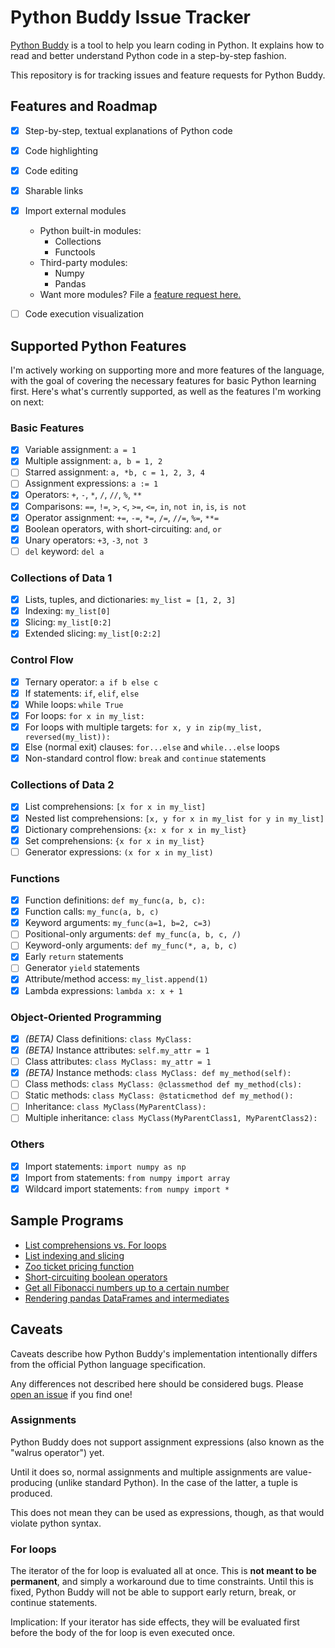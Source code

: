 # Python Buddy Issue Tracker

[Python Buddy](https://learn.richarddominick.me/python/) is a tool to help you learn coding in Python. It explains how to read and better understand Python code in a step-by-step fashion.

This repository is for tracking issues and feature requests for Python Buddy.

## Features and Roadmap

- [x] Step-by-step, textual explanations of Python code
- [x] Code highlighting
- [x] Code editing
- [x] Sharable links
- [x] Import external modules

  - Python built-in modules:
    - Collections
    - Functools
  - Third-party modules:
    - Numpy
    - Pandas
  - Want more modules? File a [feature request here.](https://github.com/RichDom2185/pythonbuddy-issue-tracker/issues)

- [ ] Code execution visualization

## Supported Python Features

I'm actively working on supporting more and more features of the language, with the goal of covering the necessary features for basic Python learning first. Here's what's currently supported, as well as the features I'm working on next:

### Basic Features

- [x] Variable assignment: `a = 1`
- [x] Multiple assignment: `a, b = 1, 2`
- [ ] Starred assignment: `a, *b, c = 1, 2, 3, 4`
- [ ] Assignment expressions: `a := 1`
- [x] Operators: `+`, `-`, `*`, `/`, `//`, `%`, `**`
- [x] Comparisons: `==`, `!=`, `>`, `<`, `>=`, `<=`, `in`, `not in`, `is`, `is not`
- [x] Operator assignment: `+=`, `-=`, `*=`, `/=`, `//=`, `%=`, `**=`
- [x] Boolean operators, with short-circuiting: `and`, `or`
- [x] Unary operators: `+3`, `-3`, `not 3`
- [ ] `del` keyword: `del a`

### Collections of Data 1

- [x] Lists, tuples, and dictionaries: `my_list = [1, 2, 3]`
- [x] Indexing: `my_list[0]`
- [x] Slicing: `my_list[0:2]`
- [x] Extended slicing: `my_list[0:2:2]`

### Control Flow

- [x] Ternary operator: `a if b else c`
- [x] If statements: `if`, `elif`, `else`
- [x] While loops: `while True`
- [x] For loops: `for x in my_list:`
- [x] For loops with multiple targets: `for x, y in zip(my_list, reversed(my_list)):`
- [x] Else (normal exit) clauses: `for...else` and `while...else` loops
- [x] Non-standard control flow: `break` and `continue` statements

### Collections of Data 2

- [x] List comprehensions: `[x for x in my_list]`
- [x] Nested list comprehensions: `[x, y for x in my_list for y in my_list]`
- [x] Dictionary comprehensions: `{x: x for x in my_list}`
- [x] Set comprehensions: `{x for x in my_list}`
- [ ] Generator expressions: `(x for x in my_list)`

### Functions

- [x] Function definitions: `def my_func(a, b, c):`
- [x] Function calls: `my_func(a, b, c)`
- [x] Keyword arguments: `my_func(a=1, b=2, c=3)`
- [ ] Positional-only arguments: `def my_func(a, b, c, /)`
- [ ] Keyword-only arguments: `def my_func(*, a, b, c)`
- [x] Early `return` statements
- [ ] Generator `yield` statements
- [x] Attribute/method access: `my_list.append(1)`
- [x] Lambda expressions: `lambda x: x + 1`

### Object-Oriented Programming

- [x] _(BETA)_ Class definitions: `class MyClass:`
- [x] _(BETA)_ Instance attributes: `self.my_attr = 1`
- [ ] Class attributes: `class MyClass: my_attr = 1`
- [x] _(BETA)_ Instance methods: `class MyClass: def my_method(self):`
- [ ] Class methods: `class MyClass: @classmethod def my_method(cls):`
- [ ] Static methods: `class MyClass: @staticmethod def my_method():`
- [ ] Inheritance: `class MyClass(MyParentClass):`
- [ ] Multiple inheritance: `class MyClass(MyParentClass1, MyParentClass2):`

### Others

- [x] Import statements: `import numpy as np`
- [x] Import from statements: `from numpy import array`
- [x] Wildcard import statements: `from numpy import *`

## Sample Programs

- [List comprehensions vs. For loops](https://share.richarddominick.me/listcomp_vs_for)
- [List indexing and slicing](https://share.richarddominick.me/list_demo)
- [Zoo ticket pricing function](https://share.richarddominick.me/zoo_ticket)
- [Short-circuiting boolean operators](https://share.richarddominick.me/short_circuit)
- [Get all Fibonacci numbers up to a certain number](https://share.richarddominick.me/fib_n)
- [Rendering pandas DataFrames and intermediates](https://share.richarddominick.me/render_pandas)

## Caveats

Caveats describe how Python Buddy's implementation intentionally differs from the official Python language specification.

Any differences not described here should be considered bugs. Please [open an issue](https://github.com/RichDom2185/pythonbuddy-issue-tracker/issues/new) if you find one!

### Assignments

Python Buddy does not support assignment expressions (also known as the "walrus operator") yet.

Until it does so, normal assignments and multiple assignments are value-producing (unlike standard Python). In the case of the latter, a tuple is produced.

This does not mean they can be used as expressions, though, as that would violate python syntax.

### For loops

The iterator of the for loop is evaluated all at once. This is **not meant to be permanent**, and simply a workaround due to time constraints. Until this is fixed, Python Buddy will not be able to support early return, break, or continue statements.

Implication: If your iterator has side effects, they will be evaluated first before the body of the for loop is even executed once.
